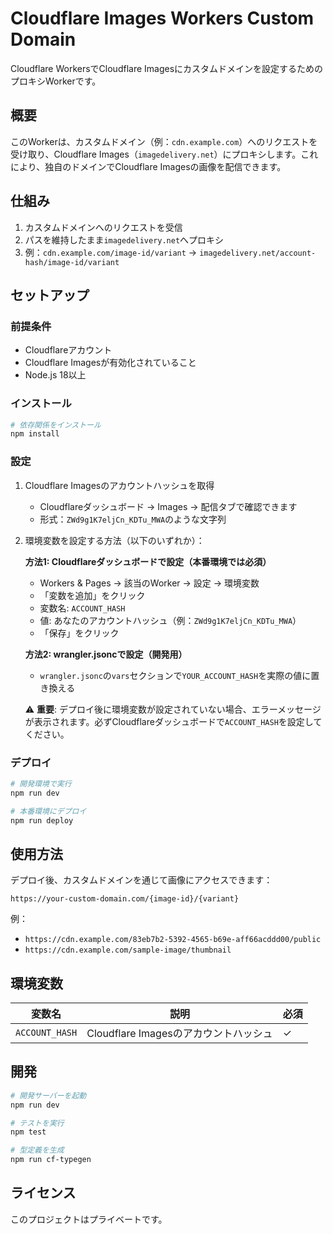 # Cloudflare Images Workers Custom Domain

Cloudflare WorkersでCloudflare Imagesにカスタムドメインを設定するためのプロキシWorkerです。

## 概要

このWorkerは、カスタムドメイン（例：`cdn.example.com`）へのリクエストを受け取り、Cloudflare Images（`imagedelivery.net`）にプロキシします。これにより、独自のドメインでCloudflare Imagesの画像を配信できます。

## 仕組み

1. カスタムドメインへのリクエストを受信
2. パスを維持したまま`imagedelivery.net`へプロキシ
3. 例：`cdn.example.com/image-id/variant` → `imagedelivery.net/account-hash/image-id/variant`

## セットアップ

### 前提条件

- Cloudflareアカウント
- Cloudflare Imagesが有効化されていること
- Node.js 18以上

### インストール

```bash
# 依存関係をインストール
npm install
```

### 設定

1. Cloudflare Imagesのアカウントハッシュを取得
   - Cloudflareダッシュボード → Images → 配信タブで確認できます
   - 形式：`ZWd9g1K7eljCn_KDTu_MWA`のような文字列

2. 環境変数を設定する方法（以下のいずれか）：

   **方法1: Cloudflareダッシュボードで設定（本番環境では必須）**
   - Workers & Pages → 該当のWorker → 設定 → 環境変数
   - 「変数を追加」をクリック
   - 変数名: `ACCOUNT_HASH`
   - 値: あなたのアカウントハッシュ（例：`ZWd9g1K7eljCn_KDTu_MWA`）
   - 「保存」をクリック

   **方法2: wrangler.jsoncで設定（開発用）**
   - `wrangler.jsonc`の`vars`セクションで`YOUR_ACCOUNT_HASH`を実際の値に置き換える
   
   ⚠️ **重要**: デプロイ後に環境変数が設定されていない場合、エラーメッセージが表示されます。必ずCloudflareダッシュボードで`ACCOUNT_HASH`を設定してください。

### デプロイ

```bash
# 開発環境で実行
npm run dev

# 本番環境にデプロイ
npm run deploy
```

## 使用方法

デプロイ後、カスタムドメインを通じて画像にアクセスできます：

```
https://your-custom-domain.com/{image-id}/{variant}
```

例：
- `https://cdn.example.com/83eb7b2-5392-4565-b69e-aff66acddd00/public`
- `https://cdn.example.com/sample-image/thumbnail`

## 環境変数

| 変数名 | 説明 | 必須 |
|--------|------|------|
| `ACCOUNT_HASH` | Cloudflare Imagesのアカウントハッシュ | ✓ |

## 開発

```bash
# 開発サーバーを起動
npm run dev

# テストを実行
npm test

# 型定義を生成
npm run cf-typegen
```

## ライセンス

このプロジェクトはプライベートです。